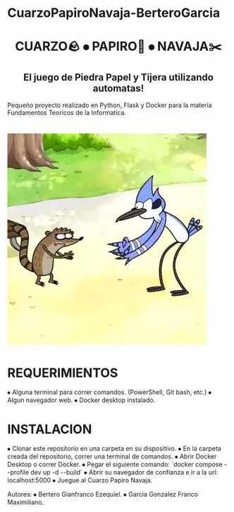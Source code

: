 # CuarzoPapiroNavaja-BerteroGarcia
<h1 align="center">CUARZO🪨 ⦁ PAPIRO📄 ⦁ NAVAJA✂️</h1>
<h2 align="center">El juego de Piedra Papel y Tijera utilizando automatas!</h2>
Pequeño proyecto realizado en Python, Flask y Docker para la materia Fundamentos Teoricos de la Informatica.

![Cuarzo Papiro Navaja](static/showmas.webp)
=================================================================================
<h1>REQUERIMIENTOS</h1>
  ⦁ Alguna terminal para correr comandos. (PowerShell, Git bash, etc.)
  ⦁ Algun navegador web.
  ⦁ Docker desktop instalado.

<h1>INSTALACION</h1>
  ⦁ Clonar este repositorio en una carpeta en su dispositivo.
  ⦁ En la carpeta creada del repositorio, correr una terminal de comandos.
  ⦁ Abrir Docker Desktop o correr Docker.
  ⦁ Pegar el siguiente comando: `docker compose --profile dev up -d --build`
  ⦁ Abrir su navegador de confianza e ir a la url: localhost:5000
  ⦁ Juegue al Cuarzo Papiro Navaja.

Autores:
  ⦁ Bertero Gianfranco Ezequiel.
  ⦁ Garcia Gonzalez Franco Maximiliano.

